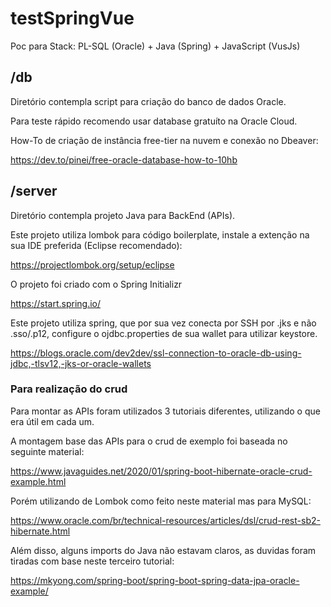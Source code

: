 # testSpringVue
Poc para Stack: PL-SQL (Oracle) + Java (Spring) + JavaScript (VusJs)

## /db

Diretório contempla script para criação do banco de dados Oracle. 

Para teste rápido recomendo usar database gratuíto na Oracle Cloud.

How-To de criação de instância free-tier na nuvem e conexão no Dbeaver: 

https://dev.to/pinei/free-oracle-database-how-to-10hb

## /server

Diretório contempla projeto Java para BackEnd (APIs).

Este projeto utiliza lombok para código boilerplate, instale a extenção na sua IDE preferida (Eclipse recomendado):

https://projectlombok.org/setup/eclipse

O projeto foi criado com o Spring Initializr

https://start.spring.io/

Este projeto utiliza spring, que por sua vez conecta por SSH por .jks e não .sso/.p12,
configure o ojdbc.properties de sua wallet para utilizar keystore.

https://blogs.oracle.com/dev2dev/ssl-connection-to-oracle-db-using-jdbc,-tlsv12,-jks-or-oracle-wallets

### Para realização do crud

Para montar as APIs foram utilizados 3 tutoriais diferentes, utilizando o que era útil em cada um.

A montagem base das APIs para o crud de exemplo foi baseada no seguinte material:

https://www.javaguides.net/2020/01/spring-boot-hibernate-oracle-crud-example.html

Porém utilizando de Lombok como feito neste material mas para MySQL:

https://www.oracle.com/br/technical-resources/articles/dsl/crud-rest-sb2-hibernate.html

Além disso, alguns imports do Java não estavam claros, as duvidas foram tiradas com base neste terceiro tutorial:

https://mkyong.com/spring-boot/spring-boot-spring-data-jpa-oracle-example/
